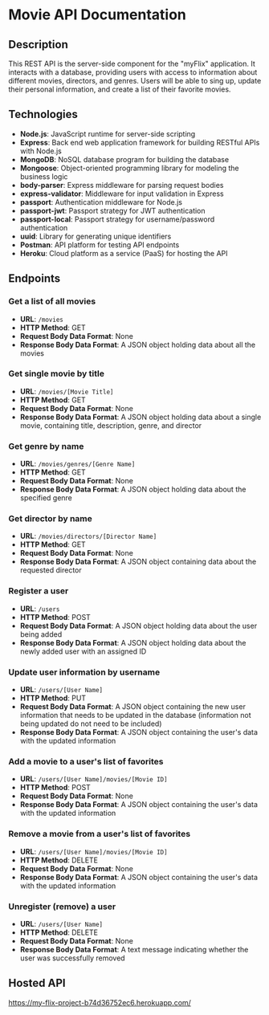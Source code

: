 
# Movie API Documentation

## Description
This REST API is the server-side component for the "myFlix" application. It interacts with a database, providing users with access to information about different movies, directors, and genres. Users will be able to sing up, update their personal information, and create a list of their favorite movies.

## Technologies
* **Node.js**: JavaScript runtime for server-side scripting
* **Express**: Back end web application framework for building RESTful APIs with Node.js
* **MongoDB**: NoSQL database program for building the database
* **Mongoose**: Object-oriented programming library for modeling the business logic
* **body-parser**: Express middleware for parsing request bodies
* **express-validator**: Middleware for input validation in Express
* **passport**: Authentication middleware for Node.js
* **passport-jwt**: Passport strategy for JWT authentication
* **passport-local**: Passport strategy for username/password authentication
* **uuid**: Library for generating unique identifiers
* **Postman**: API platform for testing API endpoints
* **Heroku**: Cloud platform as a service (PaaS) for hosting the API

## Endpoints
### Get a list of all movies
* **URL**: `/movies`
* **HTTP Method**: GET
* **Request Body Data Format**: None
* **Response Body Data Format**: A JSON object holding data about all the movies

### Get single movie by title
* **URL**: `/movies/[Movie Title]`
* **HTTP Method**: GET
* **Request Body Data Format**: None
* **Response Body Data Format**: A JSON object holding data about a single movie, containing title, description, genre, and director

### Get genre by name
* **URL**: `/movies/genres/[Genre Name]`
* **HTTP Method**: GET
* **Request Body Data Format**: None
* **Response Body Data Format**: A JSON object holding data about the specified genre

### Get director by name
* **URL**: `/movies/directors/[Director Name]`
* **HTTP Method**: GET
* **Request Body Data Format**: None
* **Response Body Data Format**: A JSON object containing data about the requested director

### Register a user
* **URL**: `/users`
* **HTTP Method**: POST
* **Request Body Data Format**: A JSON object holding data about the user being added
* **Response Body Data Format**: A JSON object holding data about the newly added user with an assigned ID

### Update user information by username
* **URL**: `/users/[User Name]`
* **HTTP Method**: PUT
* **Request Body Data Format**: A JSON object containing the new user information that needs to be updated in the database (information not being updated do not need to be included)
* **Response Body Data Format**: A JSON object containing the user's data with the updated information

### Add a movie to a user's list of favorites
* **URL**: `/users/[User Name]/movies/[Movie ID]`
* **HTTP Method**: POST
* **Request Body Data Format**: None
* **Response Body Data Format**: A JSON object containing the user's data with the updated information

### Remove a movie from a user's list of favorites
* **URL**: `/users/[User Name]/movies/[Movie ID]`
* **HTTP Method**: DELETE
* **Request Body Data Format**: None
* **Response Body Data Format**: A JSON object containing the user's data with the updated information

### Unregister (remove) a user
* **URL**: `/users/[User Name]`
* **HTTP Method**: DELETE
* **Request Body Data Format**: None
* **Response Body Data Format**: A text message indicating whether the user was successfully removed

## Hosted API
https://my-flix-project-b74d36752ec6.herokuapp.com/
